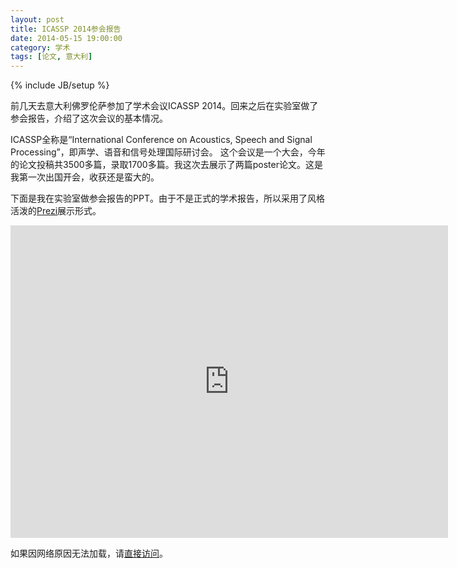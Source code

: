 ```yaml
---
layout: post
title: ICASSP 2014参会报告
date: 2014-05-15 19:00:00
category: 学术
tags: [论文, 意大利]
---
```

{% include JB/setup %}

前几天去意大利佛罗伦萨参加了学术会议ICASSP 2014。回来之后在实验室做了参会报告，介绍了这次会议的基本情况。

<!--more-->
ICASSP全称是“International Conference on Acoustics, Speech and Signal Processing”，即声学、语音和信号处理国际研讨会。
这个会议是一个大会，今年的论文投稿共3500多篇，录取1700多篇。我这次去展示了两篇poster论文。这是我第一次出国开会，收获还是蛮大的。

下面是我在实验室做参会报告的PPT。由于不是正式的学术报告，所以采用了风格活泼的[Prezi](http://prezi.com/)展示形式。

<iframe src="http://prezi.com/embed/h8wl_zvhtp1m/?bgcolor=ffffff&amp;lock_to_path=0&amp;autoplay=0&amp;autohide_ctrls=0&amp;features=undefined&amp;disabled_features=undefined" width="700" height="500" frameBorder="0" webkitAllowFullScreen mozAllowFullscreen allowfullscreen></iframe>

如果因网络原因无法加载，请[直接访问](http://localhost:4000/posts/icassp-2014-report/)。